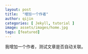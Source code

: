 ```yaml
---
layout: post
title:  "增加一个作者"
author: qijin
categories: [ Jekyll, tutorial ]
image: assets/images/home.jpg
tags: [featured]
---
```


我增加一个作者，测试文章是否自动关联。